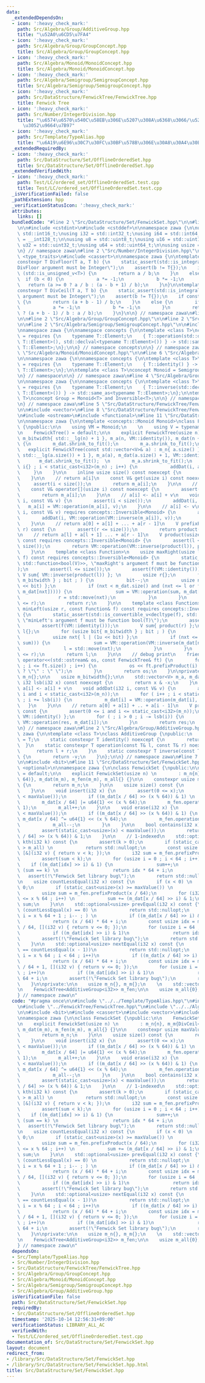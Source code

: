 ```yaml
---
data:
  _extendedDependsOn:
  - icon: ':heavy_check_mark:'
    path: Src/Algebra/Group/AdditiveGroup.hpp
    title: "\u52A0\u6CD5\u7FA4"
  - icon: ':heavy_check_mark:'
    path: Src/Algebra/Group/GroupConcept.hpp
    title: Src/Algebra/Group/GroupConcept.hpp
  - icon: ':heavy_check_mark:'
    path: Src/Algebra/Monoid/MonoidConcept.hpp
    title: Src/Algebra/Monoid/MonoidConcept.hpp
  - icon: ':heavy_check_mark:'
    path: Src/Algebra/Semigroup/SemigroupConcept.hpp
    title: Src/Algebra/Semigroup/SemigroupConcept.hpp
  - icon: ':heavy_check_mark:'
    path: Src/DataStructure/FenwickTree/FenwickTree.hpp
    title: Fenwick Tree
  - icon: ':heavy_check_mark:'
    path: Src/Number/IntegerDivision.hpp
    title: "\u6574\u6570\u540C\u58EB\u306E\u5207\u308A\u6368\u3066/\u5207\u308A\u4E0A\
      \u3052\u9664\u7B97"
  - icon: ':heavy_check_mark:'
    path: Src/Template/TypeAlias.hpp
    title: "\u6A19\u6E96\u30C7\u30FC\u30BF\u578B\u306E\u30A8\u30A4\u30EA\u30A2\u30B9"
  _extendedRequiredBy:
  - icon: ':heavy_check_mark:'
    path: Src/DataStructure/Set/OfflineOrderedSet.hpp
    title: Src/DataStructure/Set/OfflineOrderedSet.hpp
  _extendedVerifiedWith:
  - icon: ':heavy_check_mark:'
    path: Test/LC/ordered_set/OfflineOrderedSet.test.cpp
    title: Test/LC/ordered_set/OfflineOrderedSet.test.cpp
  _isVerificationFailed: false
  _pathExtension: hpp
  _verificationStatusIcon: ':heavy_check_mark:'
  attributes:
    links: []
  bundledCode: "#line 2 \"Src/DataStructure/Set/FenwickSet.hpp\"\n\n#line 2 \"Src/Template/TypeAlias.hpp\"\
    \n\n#include <cstdint>\n#include <cstddef>\n\nnamespace zawa {\n\nusing i16 =\
    \ std::int16_t;\nusing i32 = std::int32_t;\nusing i64 = std::int64_t;\nusing i128\
    \ = __int128_t;\n\nusing u8 = std::uint8_t;\nusing u16 = std::uint16_t;\nusing\
    \ u32 = std::uint32_t;\nusing u64 = std::uint64_t;\n\nusing usize = std::size_t;\n\
    \n} // namespace zawa\n#line 2 \"Src/Number/IntegerDivision.hpp\"\n\n#include\
    \ <type_traits>\n#include <cassert>\n\nnamespace zawa {\n\ntemplate <class T>\n\
    constexpr T DivFloor(T a, T b) {\n    static_assert(std::is_integral_v<T>, \"\
    DivFloor argument must be Integer\");\n    assert(b != T{});\n    if constexpr\
    \ (std::is_unsigned_v<T>) {\n        return a / b;\n    }\n    else {\n      \
    \  if (b < 0) {\n            a *= -1;\n            b *= -1;\n        }\n     \
    \   return (a >= 0 ? a / b : (a - b + 1) / b);\n    }\n}\n\ntemplate <class T>\n\
    constexpr T DivCeil(T a, T b) {\n    static_assert(std::is_integral_v<T>, \"DivCeil\
    \ argument must be Integer\");\n    assert(b != T{});\n    if constexpr (std::is_unsigned_v<T>)\
    \ {\n        return (a + b - 1) / b;\n    }\n    else {\n        if (b < 0) {\n\
    \            a *= -1;\n            b *= -1;\n        }\n        return (a >= 0\
    \ ? (a + b - 1) / b : a / b);\n    }\n}\n\n} // namespace zawa\n#line 2 \"Src/DataStructure/FenwickTree/FenwickTree.hpp\"\
    \n\n#line 2 \"Src/Algebra/Group/GroupConcept.hpp\"\n\n#line 2 \"Src/Algebra/Monoid/MonoidConcept.hpp\"\
    \n\n#line 2 \"Src/Algebra/Semigroup/SemigroupConcept.hpp\"\n\n#include <concepts>\n\
    \nnamespace zawa {\n\nnamespace concepts {\n\ntemplate <class T>\nconcept Semigroup\
    \ = requires {\n    typename T::Element;\n    { T::operation(std::declval<typename\
    \ T::Element>(), std::declval<typename T::Element>()) } -> std::same_as<typename\
    \ T::Element>;\n};\n\n} // namespace concepts\n\n} // namespace zawa\n#line 4\
    \ \"Src/Algebra/Monoid/MonoidConcept.hpp\"\n\n#line 6 \"Src/Algebra/Monoid/MonoidConcept.hpp\"\
    \n\nnamespace zawa {\n\nnamespace concepts {\n\ntemplate <class T>\nconcept Identitiable\
    \ = requires {\n    typename T::Element;\n    { T::identity() } -> std::same_as<typename\
    \ T::Element>;\n};\n\ntemplate <class T>\nconcept Monoid = Semigroup<T> and Identitiable<T>;\n\
    \n} // namespace\n\n} // namespace zawa\n#line 4 \"Src/Algebra/Group/GroupConcept.hpp\"\
    \n\nnamespace zawa {\n\nnamespace concepts {\n\ntemplate <class T>\nconcept Inversible\
    \ = requires {\n    typename T::Element;\n    { T::inverse(std::declval<typename\
    \ T::Element>()) } -> std::same_as<typename T::Element>;\n};\n\ntemplate <class\
    \ T>\nconcept Group = Monoid<T> and Inversible<T>;\n\n} // namespace Concept\n\
    \n} // namespace zawa\n#line 5 \"Src/DataStructure/FenwickTree/FenwickTree.hpp\"\
    \n\n#include <vector>\n#line 8 \"Src/DataStructure/FenwickTree/FenwickTree.hpp\"\
    \n#include <ostream>\n#include <functional>\n#line 11 \"Src/DataStructure/FenwickTree/FenwickTree.hpp\"\
    \n\nnamespace zawa {\n\ntemplate <concepts::Monoid Monoid>\nclass FenwickTree\
    \ {\npublic:\n\n    using VM = Monoid;\n    \n    using V = typename VM::Element;\n\
    \n    FenwickTree() = default;\n\n    explicit FenwickTree(usize n) : m_n{ n },\
    \ m_bitwidth{ std::__lg(n) + 1 }, m_a(n, VM::identity()), m_dat(n + 1, VM::identity())\
    \ {\n        m_dat.shrink_to_fit();\n        m_a.shrink_to_fit();\n    }\n\n \
    \   explicit FenwickTree(const std::vector<V>& a) : m_n{ a.size() }, m_bitwidth{\
    \ std::__lg(a.size()) + 1 }, m_a(a), m_dat(a.size() + 1, VM::identity()) {\n \
    \       m_dat.shrink_to_fit();  \n        m_a.shrink_to_fit();\n        for (i32\
    \ i{} ; i < static_cast<i32>(m_n) ; i++) {\n            addDat(i, a[i]);\n   \
    \     }\n    }\n\n    inline usize size() const noexcept {\n        return m_n;\n\
    \    }\n\n    // return a[i]\n    const V& get(usize i) const noexcept {\n   \
    \     assert(i < size());\n        return m_a[i];\n    }\n\n    // return a[i]\n\
    \    const V& operator[](usize i) const noexcept {\n        assert(i < size());\n\
    \        return m_a[i];\n    }\n\n    // a[i] <- a[i] + v\n    void operation(usize\
    \ i, const V& v) {\n        assert(i < size());\n        addDat(i, v);\n     \
    \   m_a[i] = VM::operation(m_a[i], v);\n    }\n\n    // a[i] <- v\n    void assign(usize\
    \ i, const V& v) requires concepts::Inversible<Monoid> {\n        assert(i < size());\n\
    \        addDat(i, VM::operation(VM::inverse(m_a[i]), v));\n        m_a[i] = v;\n\
    \    }\n\n    // return a[0] + a[1] + ... + a[r - 1]\n    V prefixProduct(usize\
    \ r) const {\n        assert(r <= size());\n        return product(r);\n    }\n\
    \n    // return a[l] + a[l + 1] ... + a[r - 1]\n    V product(usize l, usize r)\
    \ const requires concepts::Inversible<Monoid> {\n        assert(l <= r and r <=\
    \ size());\n        return VM::operation(VM::inverse(product(l)), product(r));\n\
    \    }\n\n    template <class Function>\n    usize maxRight(usize l, const Function&\
    \ f) const requires concepts::Inversible<Monoid> {\n        static_assert(std::is_convertible_v<decltype(f),\
    \ std::function<bool(V)>>, \"maxRight's argument f must be function bool(T)\"\
    );\n        assert(l <= size());\n        assert(f(VM::identity()));\n       \
    \ V sum{ VM::inverse(product(l)) }; \n        usize r{};\n        for (usize bit{\
    \ m_bitwidth } ; bit ; ) {\n            bit--;\n            usize nxt{ r | (1u\
    \ << bit) };\n            if (nxt < m_dat.size() and (nxt <= l or f(VM::operation(sum,\
    \ m_dat[nxt])))) {\n                sum = VM::operation(sum, m_dat[nxt]);\n  \
    \              r = std::move(nxt);\n            }\n        }\n        assert(l\
    \ <= r);\n        return r;\n    }\n\n    template <class Function>\n    usize\
    \ minLeft(usize r, const Function& f) const requires concepts::Inversible<Monoid>\
    \ {\n        static_assert(std::is_convertible_v<decltype(f), std::function<bool(V)>>,\
    \ \"minLeft's argument f must be function bool(T)\");\n        assert(r <= size());\n\
    \        assert(f(VM::identity()));\n        V sum{ product(r) };\n        usize\
    \ l{};\n        for (usize bit{ m_bitwidth } ; bit ; ) {\n            bit--;\n\
    \            usize nxt{ l | (1u << bit) };\n            if (nxt <= r and not f(VM::operation(VM::inverse(m_dat[nxt]),\
    \ sum))) {\n                sum = VM::operation(VM::inverse(m_dat[nxt]), sum);\n\
    \                l = std::move(nxt);\n            }\n        }\n        assert(l\
    \ <= r);\n        return l;\n    }\n\n    // debug print\n    friend std::ostream&\
    \ operator<<(std::ostream& os, const FenwickTree& ft) {\n        for (usize i{}\
    \ ; i <= ft.size() ; i++) {\n            os << ft.prefixProduct(i) << (i == ft.size()\
    \ ? \"\" : \" \");\n        }\n        return os;\n    }\n\nprivate:\n\n    usize\
    \ m_n{};\n\n    usize m_bitwidth{};\n\n    std::vector<V> m_a, m_dat;\n\n    constexpr\
    \ i32 lsb(i32 x) const noexcept {\n        return x & -x;\n    }\n    \n    //\
    \ a[i] <- a[i] + v\n    void addDat(i32 i, const V& v) {\n        assert(0 <=\
    \ i and i < static_cast<i32>(m_n));\n        for ( i++ ; i < static_cast<i32>(m_dat.size())\
    \ ; i += lsb(i)) {\n            m_dat[i] = VM::operation(m_dat[i], v);\n     \
    \   }\n    }\n\n    // return a[0] + a[1] + .. + a[i - 1]\n    V product(i32 i)\
    \ const {\n        assert(0 <= i and i <= static_cast<i32>(m_n));\n        V res{\
    \ VM::identity() };\n        for ( ; i > 0 ; i -= lsb(i)) {\n            res =\
    \ VM::operation(res, m_dat[i]);\n        }\n        return res;\n    }\n\n};\n\
    \n} // namespace zawa\n#line 2 \"Src/Algebra/Group/AdditiveGroup.hpp\"\n\nnamespace\
    \ zawa {\n\ntemplate <class T>\nclass AdditiveGroup {\npublic:\n    using Element\
    \ = T;\n    static constexpr T identity() noexcept {\n        return T{};\n  \
    \  }\n    static constexpr T operation(const T& l, const T& r) noexcept {\n  \
    \      return l + r;\n    }\n    static constexpr T inverse(const T& v) noexcept\
    \ {\n        return -v;\n    }\n};\n\n} // namespace zawa\n#line 7 \"Src/DataStructure/Set/FenwickSet.hpp\"\
    \n\n#include <bit>\n#line 11 \"Src/DataStructure/Set/FenwickSet.hpp\"\n#include\
    \ <optional>\n\nnamespace zawa {\n\nclass FenwickSet {\npublic:\n\n    FenwickSet()\
    \ = default;\n\n    explicit FenwickSet(usize n) \n        : m_n{n}, m_m{DivCeil<usize>(n,\
    \ 64)}, m_dat(m_m), m_fen(m_m), m_all{} {}\n\n    constexpr usize maxValue() const\
    \ {\n        return m_n;\n    }\n\n    usize size() const {\n        return m_all;\n\
    \    }\n\n    void insert(i32 x) {\n        assert(0 <= x);\n        assert(static_cast<usize>(x)\
    \ < maxValue());\n        if ((m_dat[x / 64] >> (x % 64)) & 1) \n            return;\n\
    \        m_dat[x / 64] |= u64{1} << (x % 64);\n        m_fen.operation(x / 64,\
    \ 1);\n        m_all++;\n    }\n\n    void erase(i32 x) {\n        assert(static_cast<usize>(x)\
    \ < maxValue());\n        if ((m_dat[x / 64] >> (x % 64)) & 1) {\n           \
    \ m_dat[x / 64] ^= u64{1} << (x % 64);\n            m_fen.operation(x / 64, -1);\n\
    \            m_all--;\n        }\n    }\n\n    bool contains(i32 x) const {\n\
    \        assert(static_cast<usize>(x) < maxValue());\n        return (m_dat[x\
    \ / 64] >> (x % 64)) & 1;\n    }\n\n    // 1-indexed\n    std::optional<usize>\
    \ kth(i32 k) const {\n        assert(k > 0);\n        if (static_cast<usize>(k)\
    \ > m_all) \n            return std::nullopt;\n        const usize idx = m_fen.maxRight(0,\
    \ [&](i32 v) { return v < k; });\n        i32 sum = m_fen.prefixProduct(idx);\n\
    \        assert(sum < k);\n        for (usize i = 0 ; i < 64 ; i++)\n        \
    \    if ((m_dat[idx] >> i) & 1) {\n                sum++;\n                if\
    \ (sum == k) \n                    return idx * 64 + i;\n            }\n     \
    \   assert(!\"Fenwick Set library bug\");\n        return std::nullopt;\n    }\n\
    \n    usize countLessEqual(i32 x) const {\n        if (x < 0) \n            return\
    \ 0;\n        if (static_cast<usize>(x) >= maxValue()) \n            return m_all;\n\
    \        usize sum = m_fen.prefixProduct(x / 64);\n        for (i32 i = 0 ; i\
    \ <= x % 64 ; i++) \n            sum += (m_dat[x / 64] >> i) & 1;\n        return\
    \ sum;\n    }\n\n    std::optional<usize> prevEqual(i32 x) const {\n        if\
    \ (countLessEqual(x) == 0) \n            return std::nullopt;\n        for (usize\
    \ i = x % 64 + 1 ; i-- ; ) \n            if ((m_dat[x / 64] >> i) & 1) \n    \
    \            return (x / 64) * 64 + i;\n        const usize idx = m_fen.minLeft(x\
    \ / 64, [](i32 v) { return v <= 0; });\n        for (usize i = 64 ; i-- ; ) \n\
    \            if ((m_dat[idx] >> i) & 1)\n                return idx * 64 + i;\n\
    \        assert(!\"Fenwick Set library bug\");\n        return std::nullopt;\n\
    \    }\n\n    std::optional<usize> nextEqual(i32 x) const {\n        if (m_all\
    \ == countLessEqual(x - 1))\n            return std::nullopt;\n        for (usize\
    \ i = x % 64 ; i < 64 ; i++)\n            if ((m_dat[x / 64] >> i) & 1)\n    \
    \            return (x / 64) * 64 + i;\n        const usize idx = m_fen.maxRight(x\
    \ / 64 + 1, [](i32 v) { return v <= 0; });\n        for (usize i = 0 ; i < 64\
    \ ; i++)\n            if ((m_dat[idx] >> i) & 1)\n                return idx *\
    \ 64 + i;\n        assert(!\"Fenwick Set library bug\");\n        return std::nullopt;\n\
    \    }\n\nprivate:\n\n    usize m_n{}, m_m{};\n    \n    std::vector<u64> m_dat;\n\
    \n    FenwickTree<AdditiveGroup<i32>> m_fen;\n\n    usize m_all{0};\n\n};\n\n\
    } // namespace zawa\n"
  code: "#pragma once\n\n#include \"../../Template/TypeAlias.hpp\"\n#include \"../../Number/IntegerDivision.hpp\"\
    \n#include \"../FenwickTree/FenwickTree.hpp\"\n#include \"../../Algebra/Group/AdditiveGroup.hpp\"\
    \n\n#include <bit>\n#include <cassert>\n#include <vector>\n#include <optional>\n\
    \nnamespace zawa {\n\nclass FenwickSet {\npublic:\n\n    FenwickSet() = default;\n\
    \n    explicit FenwickSet(usize n) \n        : m_n{n}, m_m{DivCeil<usize>(n, 64)},\
    \ m_dat(m_m), m_fen(m_m), m_all{} {}\n\n    constexpr usize maxValue() const {\n\
    \        return m_n;\n    }\n\n    usize size() const {\n        return m_all;\n\
    \    }\n\n    void insert(i32 x) {\n        assert(0 <= x);\n        assert(static_cast<usize>(x)\
    \ < maxValue());\n        if ((m_dat[x / 64] >> (x % 64)) & 1) \n            return;\n\
    \        m_dat[x / 64] |= u64{1} << (x % 64);\n        m_fen.operation(x / 64,\
    \ 1);\n        m_all++;\n    }\n\n    void erase(i32 x) {\n        assert(static_cast<usize>(x)\
    \ < maxValue());\n        if ((m_dat[x / 64] >> (x % 64)) & 1) {\n           \
    \ m_dat[x / 64] ^= u64{1} << (x % 64);\n            m_fen.operation(x / 64, -1);\n\
    \            m_all--;\n        }\n    }\n\n    bool contains(i32 x) const {\n\
    \        assert(static_cast<usize>(x) < maxValue());\n        return (m_dat[x\
    \ / 64] >> (x % 64)) & 1;\n    }\n\n    // 1-indexed\n    std::optional<usize>\
    \ kth(i32 k) const {\n        assert(k > 0);\n        if (static_cast<usize>(k)\
    \ > m_all) \n            return std::nullopt;\n        const usize idx = m_fen.maxRight(0,\
    \ [&](i32 v) { return v < k; });\n        i32 sum = m_fen.prefixProduct(idx);\n\
    \        assert(sum < k);\n        for (usize i = 0 ; i < 64 ; i++)\n        \
    \    if ((m_dat[idx] >> i) & 1) {\n                sum++;\n                if\
    \ (sum == k) \n                    return idx * 64 + i;\n            }\n     \
    \   assert(!\"Fenwick Set library bug\");\n        return std::nullopt;\n    }\n\
    \n    usize countLessEqual(i32 x) const {\n        if (x < 0) \n            return\
    \ 0;\n        if (static_cast<usize>(x) >= maxValue()) \n            return m_all;\n\
    \        usize sum = m_fen.prefixProduct(x / 64);\n        for (i32 i = 0 ; i\
    \ <= x % 64 ; i++) \n            sum += (m_dat[x / 64] >> i) & 1;\n        return\
    \ sum;\n    }\n\n    std::optional<usize> prevEqual(i32 x) const {\n        if\
    \ (countLessEqual(x) == 0) \n            return std::nullopt;\n        for (usize\
    \ i = x % 64 + 1 ; i-- ; ) \n            if ((m_dat[x / 64] >> i) & 1) \n    \
    \            return (x / 64) * 64 + i;\n        const usize idx = m_fen.minLeft(x\
    \ / 64, [](i32 v) { return v <= 0; });\n        for (usize i = 64 ; i-- ; ) \n\
    \            if ((m_dat[idx] >> i) & 1)\n                return idx * 64 + i;\n\
    \        assert(!\"Fenwick Set library bug\");\n        return std::nullopt;\n\
    \    }\n\n    std::optional<usize> nextEqual(i32 x) const {\n        if (m_all\
    \ == countLessEqual(x - 1))\n            return std::nullopt;\n        for (usize\
    \ i = x % 64 ; i < 64 ; i++)\n            if ((m_dat[x / 64] >> i) & 1)\n    \
    \            return (x / 64) * 64 + i;\n        const usize idx = m_fen.maxRight(x\
    \ / 64 + 1, [](i32 v) { return v <= 0; });\n        for (usize i = 0 ; i < 64\
    \ ; i++)\n            if ((m_dat[idx] >> i) & 1)\n                return idx *\
    \ 64 + i;\n        assert(!\"Fenwick Set library bug\");\n        return std::nullopt;\n\
    \    }\n\nprivate:\n\n    usize m_n{}, m_m{};\n    \n    std::vector<u64> m_dat;\n\
    \n    FenwickTree<AdditiveGroup<i32>> m_fen;\n\n    usize m_all{0};\n\n};\n\n\
    } // namespace zawa\n"
  dependsOn:
  - Src/Template/TypeAlias.hpp
  - Src/Number/IntegerDivision.hpp
  - Src/DataStructure/FenwickTree/FenwickTree.hpp
  - Src/Algebra/Group/GroupConcept.hpp
  - Src/Algebra/Monoid/MonoidConcept.hpp
  - Src/Algebra/Semigroup/SemigroupConcept.hpp
  - Src/Algebra/Group/AdditiveGroup.hpp
  isVerificationFile: false
  path: Src/DataStructure/Set/FenwickSet.hpp
  requiredBy:
  - Src/DataStructure/Set/OfflineOrderedSet.hpp
  timestamp: '2025-10-14 12:56:31+09:00'
  verificationStatus: LIBRARY_ALL_AC
  verifiedWith:
  - Test/LC/ordered_set/OfflineOrderedSet.test.cpp
documentation_of: Src/DataStructure/Set/FenwickSet.hpp
layout: document
redirect_from:
- /library/Src/DataStructure/Set/FenwickSet.hpp
- /library/Src/DataStructure/Set/FenwickSet.hpp.html
title: Src/DataStructure/Set/FenwickSet.hpp
---
```

